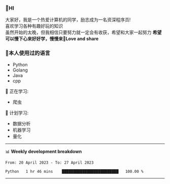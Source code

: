 


### 👋HI
大家好，我是一个热爱计算机的同学，励志成为一名资深程序员!</br>
喜欢学习各种有趣好玩的知识</br>
虽然开始的太晚，但我相信只要努力就一定会有收获，希望和大家一起努力
<b>希望可以慢下心来好好学，慢慢来💪Love and share</b>

### 🧐本人使用过的语言
* Python
* Golang
* Java
* cpp
  
💪 正在学习: 
* 爬虫


🧠 计划学习:
* 数据分析
* 机器学习
* 量化


-------

📊 **Weekly development breakdown**
<!--START_SECTION:waka-->

```text
From: 20 April 2023 - To: 27 April 2023

Python   1 hr 46 mins    █████████████████████████   100.00 %
```

<!--END_SECTION:waka-->

-------




<!--
**hanson00/hanson00** is a ✨ _special_ ✨ repository because its `README.md` (this file) appears on your GitHub profile.
Here are some ideas to get you started:
- 🔭 I’m currently working on ...
- 🌱 I’m currently learning ...
- 👯 I’m looking to collaborate on ...
- 🤔 I’m looking for help with ...
- 💬 Ask me about ...
- 📫 How to reach me: ...
- 😄 Pronouns: ...
- ⚡ Fun fact: ...
-->
